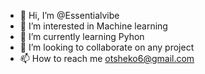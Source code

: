 - 👋 Hi, I’m @Essentialvibe
- 👀 I’m interested in Machine learning
- 🌱 I’m currently learning Pyhon
- 💞️ I’m looking to collaborate on any project
- 📫 How to reach me otsheko6@gmail.com

<!---
Essentialvibe/Essentialvibe is a ✨ special ✨ repository because its `README.md` (this file) appears on your GitHub profile.
You can click the Preview link to take a look at your changes.
--->
